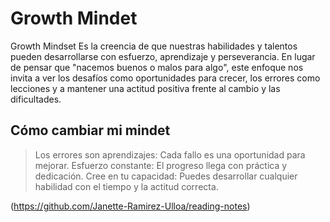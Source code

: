 # Growth Mindet
Growth Mindset
Es la creencia de que nuestras habilidades y talentos pueden desarrollarse con esfuerzo, aprendizaje y perseverancia. En lugar de pensar que "nacemos buenos o malos para algo", este enfoque nos invita a ver los desafíos como oportunidades para crecer, los errores como lecciones y a mantener una actitud positiva frente al cambio y las dificultades.

## Cómo cambiar mi mindet
> Los errores son aprendizajes: Cada fallo es una oportunidad para mejorar.
> Esfuerzo constante: El progreso llega con práctica y dedicación.
> Cree en tu capacidad: Puedes desarrollar cualquier habilidad con el tiempo y la actitud correcta.

(https://github.com/Janette-Ramirez-Ulloa/reading-notes)
